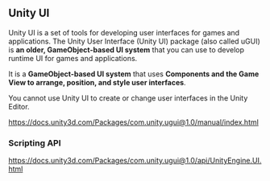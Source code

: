## Unity UI

Unity UI is a set of tools for developing user interfaces for games and applications. The Unity User Interface (Unity UI) package (also called uGUI) is **an older, GameObject-based UI system** that you can use to develop runtime UI for games and applications. 

It is a **GameObject-based UI system** that uses **Components and the Game View to arrange, position, and style user interfaces**. 

You cannot use Unity UI to create or change user interfaces in the Unity Editor.


https://docs.unity3d.com/Packages/com.unity.ugui@1.0/manual/index.html


### Scripting API
https://docs.unity3d.com/Packages/com.unity.ugui@1.0/api/UnityEngine.UI.html
